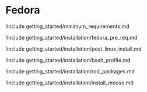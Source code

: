 # Fedora

!include getting_started/minimum_requirements.md

!include getting_started/installation/fedora_pre_req.md

!include getting_started/installation/post_linux_install.md

!include getting_started/installation/bash_profile.md

!include getting_started/installation/rod_packages.md

!include getting_started/installation/install_moose.md
